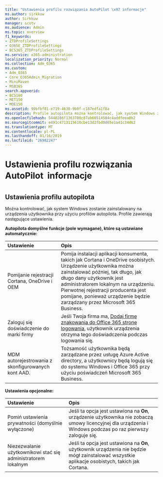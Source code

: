 ```yaml
---
title: "Ustawienia profilu rozwiązania AutoPilot \x97 informacje"
ms.author: sirkkuw
author: Sirkkuw
manager: scotv
ms.audience: Admin
ms.topic: overview
f1_keywords:
- ZTDProfileSettings
- O365E_ZTDProfileSettings
- BCS365_ZTDProfileSettings
ms.service: o365-administration
localization_priority: Normal
ms.collection: Adm_O365
ms.custom:
- Adm_O365
- Core_O365Admin_Migration
- MiniMaven
- MSB365
search.appverid:
- BCS160
- MET150
- MOE150
ms.assetid: 99bfbf81-e719-4630-9b0f-c187edfa1f8a
description: Profile autopilota można kontrolować, jak system Windows zostanie zainstalowany na urządzeniach użytkowników. Profile zawierają domyślne i ustawienia opcjonalne, takie jak pominąć instalację Cortana.
ms.openlocfilehash: 5440286f1363780c87ab60514584c4addfeea0b2
ms.sourcegitcommit: e491c4713115610cbe13d2fbd0d65e1a41c34d62
ms.translationtype: MT
ms.contentlocale: pl-PL
ms.lasthandoff: 01/16/2019
ms.locfileid: "26982247"
---
```

# <a name="about-autopilot-profile-settings"></a>Ustawienia profilu rozwiązania AutoPilot  informacje

## <a name="autopilot-profile-settings"></a>Ustawienia profilu autopilota

Można kontrolować, jak system Windows zostanie zainstalowany na urządzenia użytkownika przy użyciu profilów autopilota. Profile zawierają następujące ustawienia.
  
 **Autopilota domyślne funkcje (pole wymagane), które są ustawiane automatycznie:**
  
|**Ustawienie**|**Opis**|
|:-----|:-----|
|Pomijanie rejestracji Cortana, OneDrive i OEM  <br/> |Pomija instalacji aplikacji konsumenta, takich jak Cortana i OneDrive osobistych. Urządzenie użytkownika można zainstalować później, tak długo, jak długo dany użytkownik jest administratorem lokalnym na urządzeniu. Pierwotnej rejestracji producenta jest pomijane, ponieważ urządzenie będzie zarządzany przez Microsoft 365 Business.  <br/> |
|Zaloguj się doświadczenie do marki firmy  <br/> |Jeśli Twoja firma ma, [Dodaj firmę znakowania do Office 365 stronę logowania](https://support.office.com/article/a1229cdb-ce19-4da5-90c7-2b9b146aef0a), użytkownik urządzenia otrzyma tego doświadczenia podczas logowania się.  <br/> |
|MDM autorejestrowania z skonfigurowanych kont AAD.  <br/> |Tożsamość użytkownika będą zarządzane przez usługę Azure Active directory, a użytkownicy będą logują się do systemu Windows i Office 365 przy użyciu poświadczeń Microsoft 365 Business.  <br/> |
   
 **Ustawienia opcjonalne:**
  
|**Ustawienie**|**Opis**|
|:-----|:-----|
|Pomiń ustawienia prywatności (domyślnie wyłączone)  <br/> |Jeśli ta opcja jest ustawiona na **On**, urządzenie użytkownika nie zobaczą umowy licencyjnej dla urządzenia i Windows podczas po raz pierwszy zaloguje się.  <br/> |
|Niezezwalanie użytkownikowi stać się administratorem lokalnym  <br/> |Jeśli ta opcja jest ustawiona na **On**, użytkownik urządzenia nie będzie mógł zainstalować wszystkie aplikacje osobistych, takich jak Cortana.  <br/> |
   
